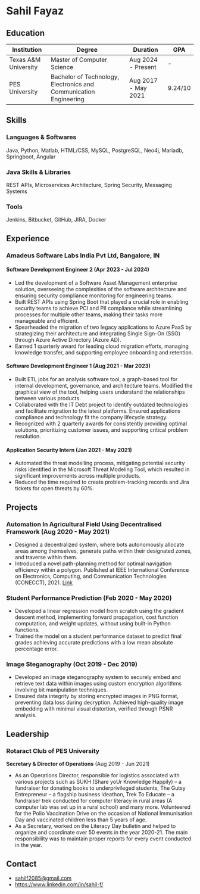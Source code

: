 # Sahil Fayaz

## Education

| Institution | Degree | Duration | GPA |
|-------------|--------|----------|-----|
| Texas A&M University | Master of Computer Science | Aug 2024 - Present | - |
| PES University | Bachelor of Technology, Electronics and Communication Engineering | Aug 2017 - May 2021 | 9.24/10 |

## Skills

### Languages & Softwares
Java, Python, Matlab, HTML/CSS, MySQL, PostgreSQL, Neo4j, Mariadb, Springboot, Angular

### Java Skills & Libraries
REST APIs, Microservices Architecture, Spring Security, Messaging Systems

### Tools
Jenkins, Bitbucket, GitHub, JIRA, Docker

## Experience

### Amadeus Software Labs India Pvt Ltd, Bangalore, IN

#### Software Development Engineer 2 (Apr 2023 - Jul 2024)
- Led the development of a Software Asset Management enterprise solution, overseeing the complexities of the software architecture and ensuring security compliance monitoring for engineering teams.
- Built REST APIs using Spring Boot that played a crucial role in enabling security teams to achieve PCI and PII compliance while streamlining processes for multiple other teams, making their tasks more manageable and efficient.
- Spearheaded the migration of two legacy applications to Azure PaaS by strategizing their architecture and integrating Single Sign-On (SSO) through Azure Active Directory (Azure AD).
- Earned 1 quarterly award for leading cloud migration efforts, managing knowledge transfer, and supporting employee onboarding and retention.

#### Software Development Engineer 1 (Aug 2021 - Mar 2023)
- Built ETL jobs for an analysis software tool, a graph-based tool for internal development, governance, and architecture
teams. Modified the graphical view of the tool, helping users understand the relationships between various products.
- Collaborated with the IT Debt project to identify outdated technologies and facilitate migration to the latest
platforms. Ensured applications compliance and technology fit the company lifecycle strategy.
- Recognized with 2 quarterly awards for consistently providing optimal solutions, prioritizing customer issues, and
supporting critical problem resolution.

#### Application Security Intern (Jan 2021 - May 2021)
- Automated the threat modelling process, mitigating potential security risks identified in the Microsoft Threat Modeling
  Tool, which resulted in significant improvements across multiple products.
- Reduced the time required to create problem-tracking records and Jira tickets for open threats by 60%.

## Projects

### Automation In Agricultural Field Using Decentralised Framework (Aug 2020 - May 2021)
- Designed a decentralized system, where bots autonomously allocate areas among themselves, generate paths within
  their designated zones, and traverse within them.
- Introduced a novel path-planning method for optimal navigation efficiency within a polygon. Published at IEEE
  International Conference on Electronics, Computing, and Communication Technologies (CONECCT), 2021. [Link](https://ieeexplore.ieee.org/document/9622347)

### Student Performance Prediction (Feb 2020 - May 2020)
- Developed a linear regression model from scratch using the gradient descent method, implementing forward
propagation, cost function computation, and weight updates, without using built-in Python functions.
- Trained the model on a student performance dataset to predict final grades achieving accurate predictions with a low
mean absolute percentage error.

### Image Steganography (Oct 2019 - Dec 2019)
- Developed an image steganography system to securely embed and retrieve text data within images using custom
encryption algorithms involving bit manipulation techniques.
- Ensured data integrity by storing encrypted images in PNG format, preventing data loss during decryption. Achieved
high-quality image embedding with minimal visual distortion, verified through PSNR analysis.

## Leadership

### Rotaract Club of PES University

**Secretary & Director of Operations** (Aug 2019 - Jun 2021)
- As an Operations Director, responsible for logistics associated with various projects such as SUKH (Share yoUr Knowledge Happily) – a fundraiser for donating books to underprivileged students, The Gutsy Entrepreneur – a flagship business ideathon, Trek To Educate – a fundraiser trek conducted for computer literacy in rural areas (A computer lab was set up in a rural school) and many more. Volunteered for the Polio Vaccination Drive on the occasion of National Immunisation Day and vaccinated children less than 5 years of age.
- As a Secretary, worked on the Literacy Day bulletin and helped to organize and coordinate over 50 events in the year 2020-21. The main responsibility was to maintain proper reports for every event conducted in the year.

## Contact
- sahilf2085@gmail.com
- https://www.linkedin.com/in/sahil-f/
